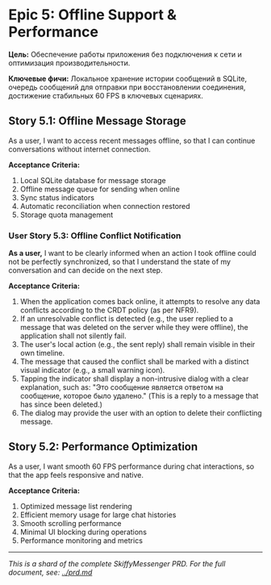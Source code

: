 # Epic 5: Offline Support & Performance

**Цель:** Обеспечение работы приложения без подключения к сети и оптимизация производительности.

**Ключевые фичи:** Локальное хранение истории сообщений в SQLite, очередь сообщений для отправки при восстановлении соединения, достижение стабильных 60 FPS в ключевых сценариях.

## Story 5.1: Offline Message Storage

As a user, I want to access recent messages offline, so that I can continue conversations without internet connection.

**Acceptance Criteria:**

1. Local SQLite database for message storage
2. Offline message queue for sending when online
3. Sync status indicators
4. Automatic reconciliation when connection restored
5. Storage quota management

### User Story 5.3: Offline Conflict Notification

**As a user,**
I want to be clearly informed when an action I took offline could not be perfectly synchronized,
so that I understand the state of my conversation and can decide on the next step.

**Acceptance Criteria:**

1. When the application comes back online, it attempts to resolve any data conflicts according to the CRDT policy (as per NFR9).
2. If an unresolvable conflict is detected (e.g., the user replied to a message that was deleted on the server while they were offline), the application shall not silently fail.
3. The user's local action (e.g., the sent reply) shall remain visible in their own timeline.
4. The message that caused the conflict shall be marked with a distinct visual indicator (e.g., a small warning icon).
5. Tapping the indicator shall display a non-intrusive dialog with a clear explanation, such as: "Это сообщение является ответом на сообщение, которое было удалено." (This is a reply to a message that has since been deleted.)
6. The dialog may provide the user with an option to delete their conflicting message.

## Story 5.2: Performance Optimization

As a user, I want smooth 60 FPS performance during chat interactions, so that the app feels responsive and native.

**Acceptance Criteria:**

1. Optimized message list rendering
2. Efficient memory usage for large chat histories
3. Smooth scrolling performance
4. Minimal UI blocking during operations
5. Performance monitoring and metrics

---

*This is a shard of the complete SkiffyMessenger PRD. For the full document, see: [../prd.md](../prd.md)*
